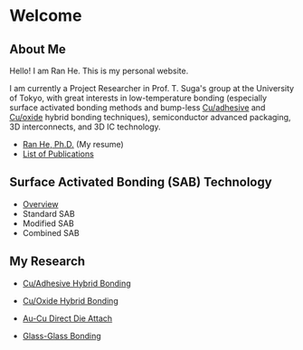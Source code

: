 # Welcome

## About Me

Hello! I am Ran He. This is my personal website.

I am currently a Project Researcher in Prof. T. Suga's group at the University of Tokyo, with great interests in low-temperature bonding \(especially surface activated bonding methods and bump-less [Cu/adhesive](/en/Cu-adhesive-hybrid-bonding.md) and [Cu/oxide](/en/Cu-oxide-hybrid-bonding.md) hybrid bonding techniques\),  semiconductor advanced packaging, 3D interconnects, and 3D IC technology.

* [Ran He, Ph.D.](/en/heran.md) \(My resume\)
* [List of Publications](en/publications.md)

## Surface Activated Bonding \(SAB\) Technology

* [Overview](/sab/sab.md)
* Standard SAB
* Modified SAB
* Combined SAB

## My Research

* [Cu/Adhesive Hybrid Bonding](en/Cu-adhesive-hybrid-bonding.md)

* [Cu/Oxide Hybrid Bonding](en/Cu-oxide-hybrid-bonding.md)

* [Au-Cu Direct Die Attach](en/Au-Cu-direct-die-attach.md)

* [Glass-Glass Bonding](en/glass-glass-direct-bonding.md)



